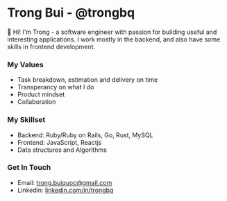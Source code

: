 # Trong Bui - @trongbq

👋 Hi! I'm Trong - a software engineer with passion for building useful and interesting applications. I work mostly in the backend, and also have some skills in frontend development.

### My Values
- Task breakdown, estimation and delivery on time
- Transperancy on what I do
- Product mindset
- Collaboration

### My Skillset
- Backend: Ruby/Ruby on Rails, Go, Rust, MySQL
- Frontend: JavaScript, Reactjs
- Data structures and Algorithms

### Get In Touch
- Email: [trong.buiquoc@gmail.com](mailto:trong.buiquoc@gmai.com)
- Linkedin: [linkedin.com/in/trongbq](www.linkedin.com/in/trongbq)
